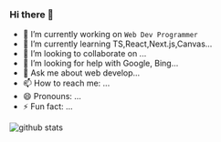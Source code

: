 ### Hi there 👋

<!--
**JinpingMa/JinpingMa** is a ✨ _special_ ✨ repository because its `README.md` (this file) appears on your GitHub profile.

Here are some ideas to get you started:
-->

- 🔭 I’m currently working on `Web Dev Programmer`
- 🌱 I’m currently learning TS,React,Next.js,Canvas...
- 👯 I’m looking to collaborate on ...
- 🤔 I’m looking for help with Google, Bing...
- 💬 Ask me about web develop...
- 📫 How to reach me: ...
- 😄 Pronouns: ...
- ⚡ Fun fact: ...


![github stats](https://github-readme-stats.vercel.app/api?username=JinpingMa&show_icons=true)
